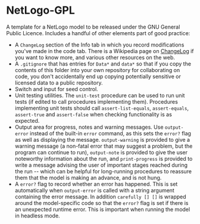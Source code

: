 # NetLogo-GPL
A template for a NetLogo model to be released under the GNU General Public Licence. Includes a handful of other elements part of good practice:

  + A `ChangeLog` section of the Info tab in which you record modifications you've made in the code tab. There is a Wikipedia page on [ChangeLog](https://en.wikipedia.org/wiki/Changelog) if you want to know more, and various other resources on the web.
  + A `.gitignore` that has entries for `Data*` and `data*` so that if you copy the contents of this folder into your own repository for collaborating on code, you don't accidentally end up copying potentially sensitive or licensed data to a public repository.
  + Switch and input for seed control.
  + Unit testing utilities. The `unit-test` procedure can be used to run unit tests (if edited to call procedures implementing them). Procedures implementing unit tests should call `assert-list-equals`, `assert-equals`, `assert-true` and `assert-false` when checking functionality is as expected.
  + Output area for progress, notes and warning messages. Use `output-error` instead of the built-in `error` command, as this sets the `error?` flag as well as displaying the message. `output-warning` is provided to give a warning message (a non-fatal error that may suggest a problem, but the program can continue to run), `output-note` is provided to give the user noteworthy information about the run, and `print-progress` is provided to write a message advising the user of important stages reached during the run -- which can be helpful for long-running procedures to reassure them that the model is making an advance, and is not hung.
  + A `error?` flag to record whether an error has happened. This is set automatically when `output-error` is called with a string argument containing the error message. In addition `carefully [] []` is wrapped around the model-specific code so that the `error?` flag is set if there is an unexpected runtime error. This is important when running the model in headless mode.
